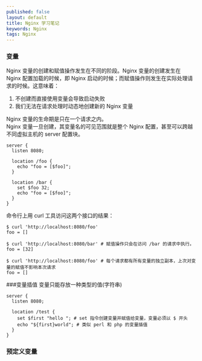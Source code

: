 ```yaml
---
published: false
layout: default
title: Nginx 学习笔记
keywords: Nginx
tags: Nginx
---
```


### 变量
Nginx 变量的创建和赋值操作发生在不同的阶段。Nginx 变量的创建发生在 Nginx 配置加载的时候，即 Nginx 启动的时候；而赋值操作则发生在实际处理请求的时候。这意味着：
1. 不创建而直接使用变量会导致启动失败
2. 我们无法在请求处理时动态地创建新的 Nginx 变量

Nginx 变量的生命期是只在一个请求之内。  
Nginx 变量一旦创建，其变量名的可见范围就是整个 Nginx 配置，甚至可以跨越不同虚拟主机的 server 配置块。
```
server {
  listen 8080;

  location /foo {
    echo "foo = [$foo]";
  }

  location /bar {
    set $foo 32;
    echo "foo = [$foo]";
  }
}
```

命令行上用 curl 工具访问这两个接口的结果：

```
$ curl 'http://localhost:8080/foo'
foo = []

$ curl 'http://localhost:8080/bar' # 赋值操作只会在访问 /bar 的请求中执行。
foo = [32]

$ curl 'http://localhost:8080/foo' # 每个请求都有所有变量的独立副本，上次对变量的赋值不影响本次请求
foo = []
```

###变量插值
变量只能存放一种类型的值(字符串)

```
server {
  listen 8080;

  location /test {
    set $first "hello "; # set 指令创建变量并赋值给变量，变量必须以 $ 开头
    echo "${first}world"; # 类似 perl 和 php 的变量插值
  }
}
```

### 预定义变量